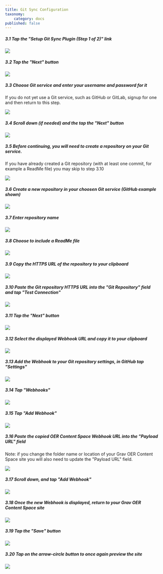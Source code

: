 ```yaml
---
title: Git Sync Configuration
taxonomy:
    category: docs
published: false
---
```


##### 3.1 Tap the "Setup Git Sync Plugin (Step 1 of 2)" link

![][11]

[11]: ../../images/oer-content-space---install-and-configure-on-reclaim-hosting/tap-the--setup-git-sync-plugin--step-1-of-2---link-.png

##### 3.2 Tap the "Next" button

![][12]

[12]: ../../images/oer-content-space---install-and-configure-on-reclaim-hosting/tap-the--next--button.png

##### 3.3 Choose Git service and enter your username and password for it

If you do not yet use a Git service, such as GitHub or GitLab, signup for one and then return to this step.

![][13]

[13]: ../../images/oer-content-space---install-and-configure-on-reclaim-hosting/choose-git-service-and-enter-your-username-and-password-for-it.png

##### 3.4 Scroll down (if needed) and the tap the "Next" button

![][14]

[14]: ../../images/oer-content-space---install-and-configure-on-reclaim-hosting/scroll-down--if-needed--and-the-tap-the--next--button.png

##### 3.5 Before continuing, you will need to create a repository on your Git service.

If you have already created a Git repository (with at least one commit, for example a ReadMe file) you may skip to step 3.10

![][15]

[15]: ../../images/oer-content-space---install-and-configure-on-reclaim-hosting/before-continuing--you-will-need-to-create-a-repository-on-your-git-service.png

##### 3.6 Create a new repository in your choosen Git service (GitHub example shown)

![][16]

[16]: ../../images/oer-content-space---install-and-configure-on-reclaim-hosting/create-a-new-repository-in-your-choosen-git-service--github-example-shown-.png

##### 3.7 Enter repository name

![][17]

[17]: ../../images/oer-content-space---install-and-configure-on-reclaim-hosting/enter-repository-name.png

##### 3.8 Choose to include a ReadMe file

![][18]

[18]: ../../images/oer-content-space---install-and-configure-on-reclaim-hosting/choose-to-include-a-readme-file.png

##### 3.9 Copy the HTTPS URL of the repository to your clipboard

![][19]

[19]: ../../images/oer-content-space---install-and-configure-on-reclaim-hosting/copy-the-https-url-of-the-repository-to-your-clipboard.png

##### 3.10 Paste the Git repository HTTPS URL into the "Git Repository" field and tap "Test Connection"

![][20]

[20]: ../../images/oer-content-space---install-and-configure-on-reclaim-hosting/paste-the-git-repository-https-url-into-the--git-repository--field-and-tap--test-connection-.png

##### 3.11 Tap the "Next" button

![][21]

[21]: ../../images/oer-content-space---install-and-configure-on-reclaim-hosting/tap-the--next--button-1.png

##### 3.12 Select the displayed Webhook URL and copy it to your clipboard

![][22]

[22]: ../../images/oer-content-space---install-and-configure-on-reclaim-hosting/select-the-displayed-webhook-url-and-copy-it-to-your-clipboard.png

##### 3.13 Add the Webhook to your Git repository settings, in GitHub tap "Settings"

![][23]

[23]: ../../images/oer-content-space---install-and-configure-on-reclaim-hosting/add-the-webhook-to-your-git-repository-settings--in-github-tap--settings-.png

##### 3.14 Tap "Webhooks"

![][24]

[24]: ../../images/oer-content-space---install-and-configure-on-reclaim-hosting/tap--webhooks-.png

##### 3.15 Tap "Add Webhook"

![][25]

[25]: ../../images/oer-content-space---install-and-configure-on-reclaim-hosting/tap--add-webhook-.png

##### 3.16 Paste the copied OER Content Space Webhook URL into the "Payload URL" field

Note: if you change the folder name or location of your Grav OER Content Space site you will also need to update the "Payload URL" field.

![][26]

[26]: ../../images/oer-content-space---install-and-configure-on-reclaim-hosting/paste-the-copied-oer-content-space-webhook-url-into-the--payload-url--field.png

##### 3.17 Scroll down, and tap "Add Webhook"

![][27]

[27]: ../../images/oer-content-space---install-and-configure-on-reclaim-hosting/scroll-down--and-tap--add-webhook-.png

##### 3.18 Once the new Webhook is displayed, return to your Grav OER Content Space site

![][28]

[28]: ../../images/oer-content-space---install-and-configure-on-reclaim-hosting/once-the-new-webhook-is-displayed--return-to-your-grav-oer-content-space-site.png

##### 3.19 Tap the "Save" button

![][29]

[29]: ../../images/oer-content-space---install-and-configure-on-reclaim-hosting/tap-the--save--button.png

##### 3.20 Tap on the arrow-circle button to once again preview the site

![][30]

[30]: ../../images/oer-content-space---install-and-configure-on-reclaim-hosting/tap-on-the-arrow-circle-button-to-once-again-preview-the-site.png
